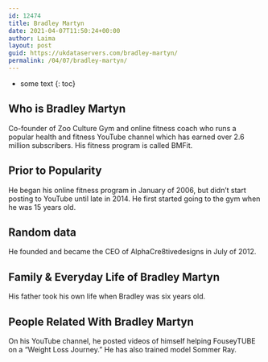 ```yaml
---
id: 12474
title: Bradley Martyn
date: 2021-04-07T11:50:24+00:00
author: Laima
layout: post
guid: https://ukdataservers.com/bradley-martyn/
permalink: /04/07/bradley-martyn/
---
```


* some text
{: toc}


## Who is Bradley Martyn
                  
                  
                  
Co-founder of Zoo Culture Gym and online fitness coach who runs a popular health and fitness YouTube channel which has earned over 2.6 million subscribers. His fitness program is called BMFit. 
                  
              
            
              
            
                
                
                
## Prior to Popularity
                  
                  
                  
He began his online fitness program in January of 2006, but didn&#8217;t start posting to YouTube until late in 2014. He first started going to the gym when he was 15 years old. 
                  
              
            
              
            
                
                
                
## Random data
                  
                  
                  
He founded and became the CEO of AlphaCre8tivedesigns in July of 2012. 
                  
              
            
              
            
                
                
                
## Family & Everyday Life of Bradley Martyn
                  
                  
                  
His father took his own life when Bradley was six years old. 
                  
              
            
              
            
                
                
                
## People Related With Bradley Martyn
                  
                  
                  
On his YouTube channel, he posted videos of himself helping FouseyTUBE on a &#8220;Weight Loss Journey.&#8221; He has also trained model Sommer Ray.
                  
              
            
              
            
                
              
            
              
              
            
            
              
            
          
          
          